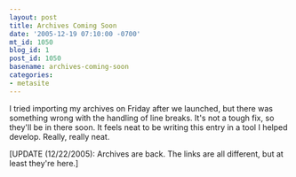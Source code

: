 ```yaml
---
layout: post
title: Archives Coming Soon
date: '2005-12-19 07:10:00 -0700'
mt_id: 1050
blog_id: 1
post_id: 1050
basename: archives-coming-soon
categories:
- metasite
---
```

<p>I tried importing my archives on Friday after we launched, but there was something wrong with the handling of line breaks. It's not a tough fix, so they'll be in there soon. It feels neat to be writing this entry in a tool I helped develop. Really, really neat.</p><p>[UPDATE (12/22/2005): Archives are back. The links are all different, but at least they're here.]
</p>
